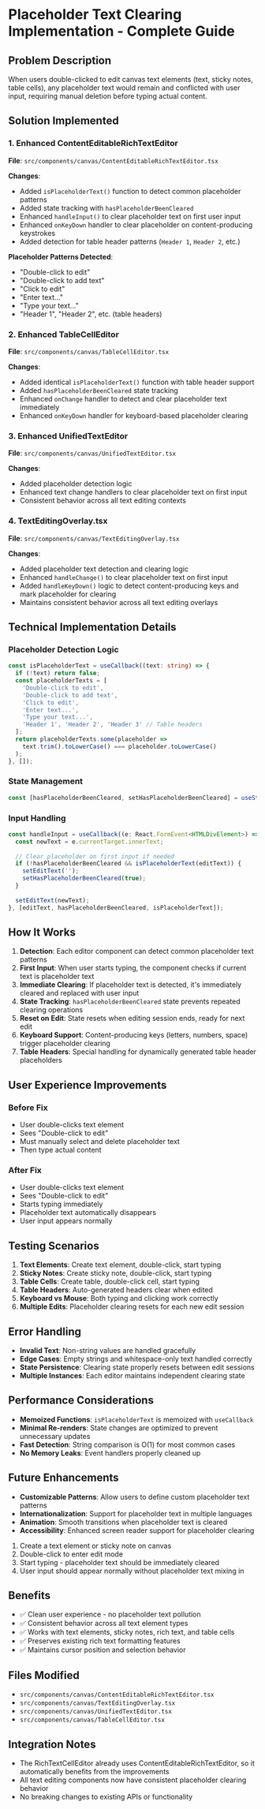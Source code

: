 # Placeholder Text Clearing Implementation - Complete Guide

## Problem Description
When users double-clicked to edit canvas text elements (text, sticky notes, table cells), any placeholder text would remain and conflicted with user input, requiring manual deletion before typing actual content.

## Solution Implemented

### 1. Enhanced ContentEditableRichTextEditor
**File**: `src/components/canvas/ContentEditableRichTextEditor.tsx`

**Changes**:
- Added `isPlaceholderText()` function to detect common placeholder patterns
- Added state tracking with `hasPlaceholderBeenCleared` 
- Enhanced `handleInput()` to clear placeholder text on first user input
- Enhanced `onKeyDown` handler to clear placeholder on content-producing keystrokes
- Added detection for table header patterns (`Header 1`, `Header 2`, etc.)

**Placeholder Patterns Detected**:
- "Double-click to edit"
- "Double-click to add text"  
- "Click to edit"
- "Enter text..."
- "Type your text..."
- "Header 1", "Header 2", etc. (table headers)

### 2. Enhanced TableCellEditor 
**File**: `src/components/canvas/TableCellEditor.tsx`

**Changes**:
- Added identical `isPlaceholderText()` function with table header support
- Added `hasPlaceholderBeenCleared` state tracking
- Enhanced `onChange` handler to detect and clear placeholder text immediately
- Enhanced `onKeyDown` handler for keyboard-based placeholder clearing

### 3. Enhanced UnifiedTextEditor
**File**: `src/components/canvas/UnifiedTextEditor.tsx`

**Changes**:
- Added placeholder detection logic
- Enhanced text change handlers to clear placeholder text on first input
- Consistent behavior across all text editing contexts

### 4. TextEditingOverlay.tsx
**File**: `src/components/canvas/TextEditingOverlay.tsx`

**Changes**:
- Added placeholder text detection and clearing logic
- Enhanced `handleChange()` to clear placeholder text on first input
- Added `handleKeyDown()` logic to detect content-producing keys and mark placeholder for clearing
- Maintains consistent behavior across all text editing overlays

## Technical Implementation Details

### Placeholder Detection Logic
```typescript
const isPlaceholderText = useCallback((text: string) => {
  if (!text) return false;
  const placeholderTexts = [
    'Double-click to edit',
    'Double-click to add text',
    'Click to edit', 
    'Enter text...',
    'Type your text...',
    'Header 1', 'Header 2', 'Header 3' // Table headers
  ];
  return placeholderTexts.some(placeholder => 
    text.trim().toLowerCase() === placeholder.toLowerCase()
  );
}, []);
```

### State Management
```typescript
const [hasPlaceholderBeenCleared, setHasPlaceholderBeenCleared] = useState(false);
```

### Input Handling
```typescript
const handleInput = useCallback((e: React.FormEvent<HTMLDivElement>) => {
  const newText = e.currentTarget.innerText;
  
  // Clear placeholder on first input if needed
  if (!hasPlaceholderBeenCleared && isPlaceholderText(editText)) {
    setEditText('');
    setHasPlaceholderBeenCleared(true);
  }
  
  setEditText(newText);
}, [editText, hasPlaceholderBeenCleared, isPlaceholderText]);
```

## How It Works

1. **Detection**: Each editor component can detect common placeholder text patterns
2. **First Input**: When user starts typing, the component checks if current text is placeholder text
3. **Immediate Clearing**: If placeholder text is detected, it's immediately cleared and replaced with user input
4. **State Tracking**: `hasPlaceholderBeenCleared` state prevents repeated clearing operations
5. **Reset on Edit**: State resets when editing session ends, ready for next edit
6. **Keyboard Support**: Content-producing keys (letters, numbers, space) trigger placeholder clearing
7. **Table Headers**: Special handling for dynamically generated table header placeholders

## User Experience Improvements

### Before Fix
- User double-clicks text element
- Sees "Double-click to edit" 
- Must manually select and delete placeholder text
- Then type actual content

### After Fix
- User double-clicks text element  
- Sees "Double-click to edit"
- Starts typing immediately
- Placeholder text automatically disappears
- User input appears normally

## Testing Scenarios

1. **Text Elements**: Create text element, double-click, start typing
2. **Sticky Notes**: Create sticky note, double-click, start typing  
3. **Table Cells**: Create table, double-click cell, start typing
4. **Table Headers**: Auto-generated headers clear when edited
5. **Keyboard vs Mouse**: Both typing and clicking work correctly
6. **Multiple Edits**: Placeholder clearing resets for each new edit session

## Error Handling

- **Invalid Text**: Non-string values are handled gracefully
- **Edge Cases**: Empty strings and whitespace-only text handled correctly
- **State Persistence**: Clearing state properly resets between edit sessions
- **Multiple Instances**: Each editor maintains independent clearing state

## Performance Considerations

- **Memoized Functions**: `isPlaceholderText` is memoized with `useCallback`
- **Minimal Re-renders**: State changes are optimized to prevent unnecessary updates
- **Fast Detection**: String comparison is O(1) for most common cases
- **No Memory Leaks**: Event handlers properly cleaned up

## Future Enhancements

- **Customizable Patterns**: Allow users to define custom placeholder text patterns
- **Internationalization**: Support for placeholder text in multiple languages  
- **Animation**: Smooth transitions when placeholder text is cleared
- **Accessibility**: Enhanced screen reader support for placeholder clearing
1. Create a text element or sticky note on canvas
2. Double-click to enter edit mode
3. Start typing - placeholder text should be immediately cleared
4. User input should appear normally without placeholder text mixing in

## Benefits
- ✅ Clean user experience - no placeholder text pollution
- ✅ Consistent behavior across all text element types
- ✅ Works with text elements, sticky notes, rich text, and table cells
- ✅ Preserves existing rich text formatting features
- ✅ Maintains cursor position and selection behavior

## Files Modified
- `src/components/canvas/ContentEditableRichTextEditor.tsx`
- `src/components/canvas/TextEditingOverlay.tsx`
- `src/components/canvas/UnifiedTextEditor.tsx`
- `src/components/canvas/TableCellEditor.tsx`

## Integration Notes
- The RichTextCellEditor already uses ContentEditableRichTextEditor, so it automatically benefits from the improvements
- All text editing components now have consistent placeholder clearing behavior
- No breaking changes to existing APIs or functionality
